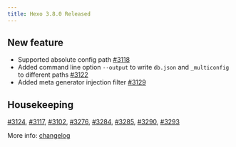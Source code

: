 ```yaml
---
title: Hexo 3.8.0 Released
---
```


## New feature

* Supported absolute config path [#3118]
* Added command line option `--output` to write `db.json` and `_multiconfig` to different paths [#3122]
* Added meta generator injection filter [#3129]

## Housekeeping

[#3124], [#3117], [#3102], [#3276], [#3284], [#3285], [#3290], [#3293]

More info: [changelog]

[changelog]: https://github.com/hexojs/hexo/releases
[#3124]: https://github.com/hexojs/hexo/issues/3124
[#3117]: https://github.com/hexojs/hexo/issues/3117
[#3118]: https://github.com/hexojs/hexo/issues/3118
[#3122]: https://github.com/hexojs/hexo/issues/3122
[#3129]: https://github.com/hexojs/hexo/issues/3129
[#3102]: https://github.com/hexojs/hexo/issues/3102
[#3276]: https://github.com/hexojs/hexo/issues/3276
[#3284]: https://github.com/hexojs/hexo/issues/3284
[#3285]: https://github.com/hexojs/hexo/issues/3285
[#3290]: https://github.com/hexojs/hexo/issues/3290
[#3293]: https://github.com/hexojs/hexo/issues/3293
